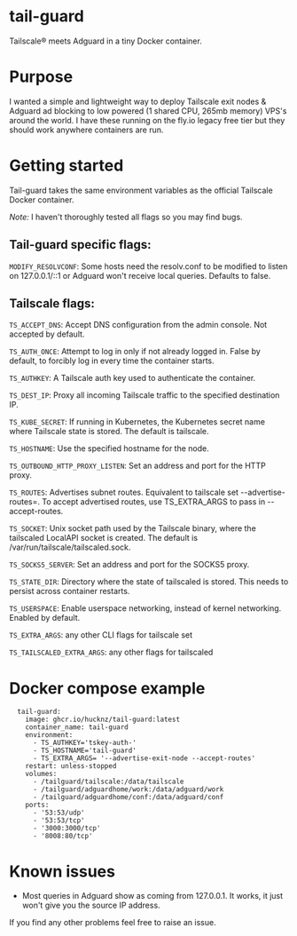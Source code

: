 # tail-guard
Tailscale® meets Adguard in a tiny Docker container. 

# Purpose
I wanted a simple and lightweight way to deploy Tailscale exit nodes & Adguard ad blocking to low powered (1 shared CPU, 265mb memory) VPS's around the world. I have these running on the fly.io legacy free tier but they should work anywhere containers are run. 

# Getting started
Tail-guard takes the same environment variables as the official Tailscale Docker container. 

*Note:* I haven't thoroughly tested all flags so you may find bugs. 

## Tail-guard specific flags:
`MODIFY_RESOLVCONF`: Some hosts need the resolv.conf to be modified to listen on 127.0.0.1/::1 or Adguard won't receive local queries. Defaults to false. 

## Tailscale flags:
`TS_ACCEPT_DNS`: Accept DNS configuration from the admin console. Not accepted by default.

`TS_AUTH_ONCE`: Attempt to log in only if not already logged in. False by default, to forcibly log in every time the container starts.

`TS_AUTHKEY`: A Tailscale auth key⁠ used to authenticate the container.

`TS_DEST_IP`: Proxy all incoming Tailscale traffic to the specified destination IP.

`TS_KUBE_SECRET`: If running in Kubernetes, the Kubernetes secret name where Tailscale state is stored. The default is tailscale.

`TS_HOSTNAME`: Use the specified hostname for the node.

`TS_OUTBOUND_HTTP_PROXY_LISTEN`: Set an address and port for the HTTP proxy⁠.

`TS_ROUTES`: Advertises subnet routes⁠. Equivalent to tailscale set --advertise-routes=. To accept advertised routes, use TS_EXTRA_ARGS to pass in --accept-routes.

`TS_SOCKET`: Unix socket path used by the Tailscale binary, where the tailscaled LocalAPI socket is created. The default is /var/run/tailscale/tailscaled.sock.

`TS_SOCKS5_SERVER`: Set an address and port for the SOCKS5 proxy⁠.

`TS_STATE_DIR`: Directory where the state of tailscaled is stored. This needs to persist across container restarts.

`TS_USERSPACE`: Enable userspace networking⁠, instead of kernel networking. Enabled by default.

`TS_EXTRA_ARGS`: any other CLI flags for tailscale set

`TS_TAILSCALED_EXTRA_ARGS`: any other flags for tailscaled

# Docker compose example
```
  tail-guard:
    image: ghcr.io/hucknz/tail-guard:latest
    container_name: tail-guard
    environment:
      - TS_AUTHKEY='tskey-auth-'
      - TS_HOSTNAME='tail-guard'
      - TS_EXTRA_ARGS= '--advertise-exit-node --accept-routes'
    restart: unless-stopped
    volumes:
      - /tailguard/tailscale:/data/tailscale
      - /tailguard/adguardhome/work:/data/adguard/work
      - /tailguard/adguardhome/conf:/data/adguard/conf
    ports:
      - '53:53/udp'
      - '53:53/tcp'
      - '3000:3000/tcp'
      - '8008:80/tcp'
```

# Known issues
* Most queries in Adguard show as coming from 127.0.0.1. It works, it just won't give you the source IP address. 

If you find any other problems feel free to raise an issue. 
